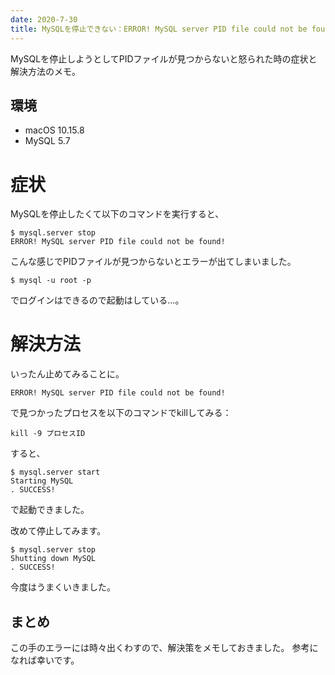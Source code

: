 ```yaml
---
date: 2020-7-30
title: MySQLを停止できない：ERROR! MySQL server PID file could not be found!
---
```


MySQLを停止しようとしてPIDファイルが見つからないと怒られた時の症状と解決方法のメモ。

<!--more-->

## 環境

- macOS 10.15.8
- MySQL 5.7

# 症状

MySQLを停止したくて以下のコマンドを実行すると、

```
$ mysql.server stop
ERROR! MySQL server PID file could not be found!
```

こんな感じでPIDファイルが見つからないとエラーが出てしまいました。

```
$ mysql -u root -p
```

でログインはできるので起動はしている...。

# 解決方法

いったん止めてみることに。

```
ERROR! MySQL server PID file could not be found!
```

で見つかったプロセスを以下のコマンドでkillしてみる：

```
kill -9 プロセスID

```

すると、

```
$ mysql.server start
Starting MySQL
. SUCCESS!
```

で起動できました。

改めて停止してみます。

```
$ mysql.server stop
Shutting down MySQL
. SUCCESS!
```

今度はうまくいきました。

## まとめ

この手のエラーには時々出くわすので、解決策をメモしておきました。
参考になれば幸いです。
